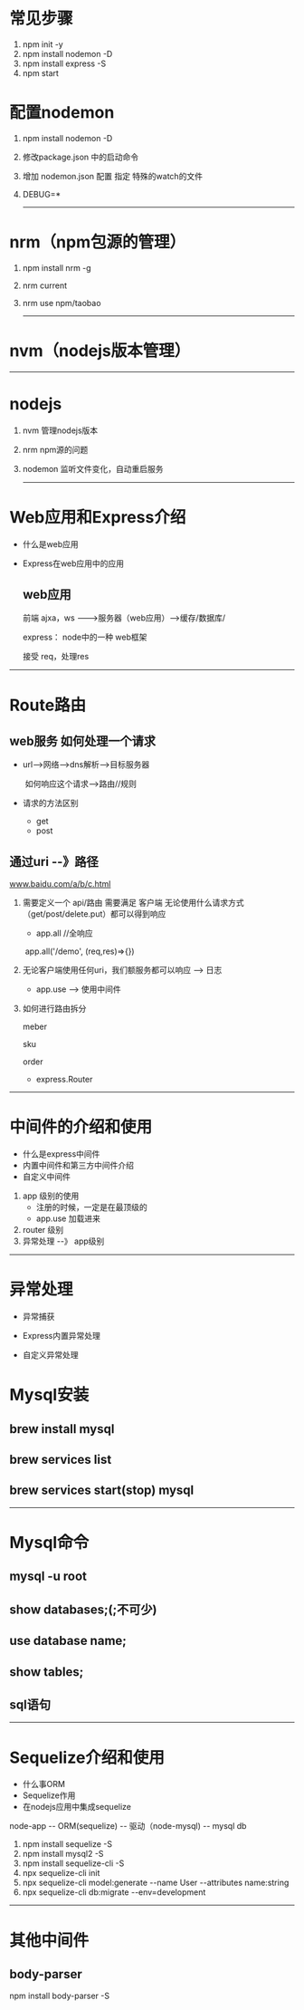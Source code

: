 # 常见步骤

1. npm init -y
2. npm install nodemon -D
3. npm install express -S
4. npm start



# 配置nodemon

1. npm install nodemon -D

2. 修改package.json 中的启动命令

3. 增加 nodemon.json 配置 指定 特殊的watch的文件

4. DEBUG=*

   ---

# nrm（npm包源的管理）

1. npm install nrm -g

2. nrm current

3. nrm use npm/taobao

   ---

# nvm（nodejs版本管理）

---

   



# nodejs

1.  nvm 管理nodejs版本

2. nrm npm源的问题

3. nodemon 监听文件变化，自动重启服务

   ---

      

# 	Web应用和Express介绍

* 什么是web应用

* Express在web应用中的应用


  ## web应用

  前端 
  ajxa，ws --->服务器（web应用）-->缓存/数据库/



  express： node中的一种 web框架

  接受 req，处理res

  

---

# Route路由

## web服务 如何处理一个请求

* url-->网络-->dns解析-->目标服务器

  ​	 如何响应这个请求-->路由//规则

* 请求的方法区别
  * get
  * post

## 通过uri --》路径

www.baidu.com/a/b/c.html

1. 需要定义一个 api/路由 需要满足 客户端 无论使用什么请求方式（get/post/delete.put）都可以得到响应

   *  app.all  //全响应

   ​         app.all('/demo', (req,res)=>{})

2. 无论客户端使用任何uri，我们额服务都可以响应 --> 日志

   * app.use --> 使用中间件

3. 如何进行路由拆分

   meber

   sku

   order

   

   * express.Router

---

# 中间件的介绍和使用

* 什么是express中间件
* 内置中间件和第三方中间件介绍
* 自定义中间件



1. app 级别的使用
   * 注册的时候，一定是在最顶级的
   * app.use 加载进来
2. router 级别
3. 异常处理 --》 app级别

---

# 异常处理

* 异常捕获

* Express内置异常处理

* 自定义异常处理

  

# Mysql安装

## brew install mysql

## brew services list

## brew services start(stop) mysql

---

# Mysql命令

## mysql -u root

## show databases;(;不可少)

## use database name;

## show tables;

## sql语句

---

# Sequelize介绍和使用

* 什么事ORM
* Sequelize作用
* 在nodejs应用中集成sequelize

node-app -- ORM(sequelize) -- 驱动（node-mysql) -- mysql db



1. npm install sequelize -S
2. npm install mysql2 -S 
3. npm install sequelize-cli -S
4. npx sequelize-cli init
5. npx sequelize-cli model:generate --name User --attributes name:string
6. npx sequelize-cli db:migrate --env=development

---

# 其他中间件

## body-parser

npm install body-parser -S


